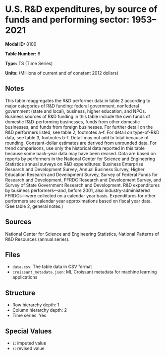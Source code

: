 # U.S. R&D expenditures, by source of funds and performing sector: 1953&#8211;2021

**Modal ID:** 8106

**Table Number:** 6

**Type:** TS (Time Series)

**Units:** (Millions of current and of constant 2012 dollars)

## Notes

This table reaggregates the R&D performer data in table 2 according to major categories of R&D funding: federal government, nonfederal government (state and local), business, higher education, and NPOs. Business sources of R&D funding in this table include the own funds of domestic R&D-performing businesses, funds from other domestic businesses, and funds from foreign businesses. For further detail on the R&D performers listed, see table 2, footnotes a–f. For detail on type-of-R&D data, see table 3, footnotes b–f. Detail may not add to total because of rounding. Constant-dollar estimates are derived from unrounded data. For trend comparisons, use only the historical data reported in this table because some back-year data may have been revised. Data are based on reports by performers in the National Center for Science and Engineering Statistics annual surveys on R&D expenditures: Business Enterprise Research and Development Survey, Annual Business Survey, Higher Education Research and Development Survey, Survey of Federal Funds for Research and Development, FFRDC Research and Development Survey, and Survey of State Government Research and Development. R&D expenditures by business performers—and, before 2001, also industry-administered FFRDCs—were collected on a calendar year basis. Expenditures for other performers are calendar year approximations based on fiscal year data. (See table 2, general notes.)

## Sources

National Center for Science and Engineering Statistics, National Patterns of R&D Resources (annual series).

## Files

- `data.csv`: The table data in CSV format
- `croissant_metadata.json`: ML Croissant metadata for machine learning applications

## Structure

- Row hierarchy depth: 1
- Column hierarchy depth: 2
- Time series: Yes

## Special Values

- `i`: imputed value
- `r`: revised value
